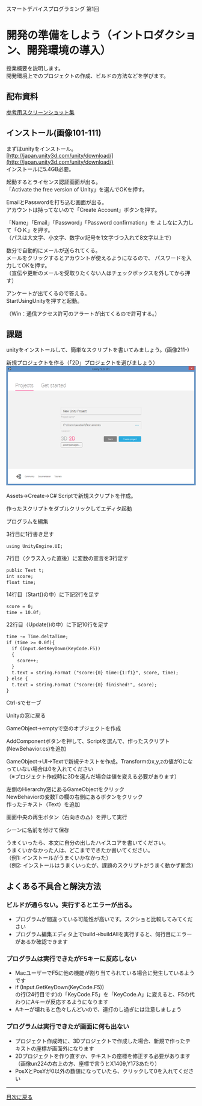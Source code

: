 スマートデバイスプログラミング 第1回
# 開発の準備をしよう（イントロダクション、開発環境の導入）

授業概要を説明します。  
開発環境上でのプロジェクトの作成、ビルドの方法などを学びます。

## 配布資料
[参考用スクリーンショット集](/assets/k01)

## インストール(画像101-111)

まずはunityをインストール。  
[http://japan.unity3d.com/unity/download/](http://japan.unity3d.com/unity/download/)  
インストールに5.4GB必要。

起動するとライセンス認証画面が出る。  
「Activate the free version of Unity」を選んでOKを押す。

EmailとPasswordを打ち込む画面が出る。  
アカウントは持ってないので「Create Account」ボタンを押す。

「Name」「Email」「Password」「Password confirmation」を
よしなに入力して「ＯＫ」を押す。  
（パスは大文字、小文字、数字or記号を1文字づつ入れて8文字以上で）

数分で自動的にメールが送られてくる。  
メールをクリックするとアカウントが使えるようになるので、
パスワードを入力してOKを押す。  
（宣伝や更新のメールを受取りたくない人はチェックボックスを外してから押す）

アンケートが出てくるので答える。  
StartUsingUnityを押すと起動。

（Win：通信アクセス許可のアラートが出てくるので許可する。）

## 課題

unityをインストールして、簡単なスクリプトを書いてみましょう。(画像211-)

新規プロジェクトを作る（「2D」プロジェクトを選びましょう）  
![新規プロジェクト作成](/assets/k01/un203.png)

Assets→Create→C# Scriptで新規スクリプトを作成。

作ったスクリプトをダブルクリックしてエディタ起動

プログラムを編集

3行目に1行書き足す

    using UnityEngine.UI;

7行目（クラス入った直後）に変数の宣言を3行足す

    public Text t;
    int score;
    float time;

14行目（Start()の中）に下記2行を足す

    score = 0;
    time = 10.0f;

22行目（Update()の中）に下記10行を足す

    time -= Time.deltaTime;
    if (time >= 0.0f){
      if (Input.GetKeyDown(KeyCode.F5))
      {
        score++;
      }
      t.text = string.Format ("score:{0} time:{1:f1}", score, time);
    } else {
      t.text = string.Format ("score:{0} finished!", score);
    }

Ctrl-sでセーブ

Unityの窓に戻る

GameObject→emptyで空のオブジェクトを作成

AddComponentボタンを押して、Scriptを選んで、作ったスクリプト(NewBehavior.cs)を追加

GameObject→UI→Textで新規テキストを作成。Transformのx,y,zの値が0になっていない場合は0を入れてください  
（※プロジェクト作成時に3Dを選んだ場合は値を変える必要があります）

左側のHierarchy窓にあるGameObjectをクリック  
NewBehaviorの変数Tの欄の右側にあるボタンをクリック  
作ったテキスト（Text）を追加

画面中央の再生ボタン（右向きの△）を押して実行

シーンに名前を付けて保存

うまくいったら、本文に自分の出したハイスコアを書いてください。  
うまくいかなかった人は、どこまでできたか書いてください。  
（例1: インストールがうまくいかなかった）  
（例2: インストールはうまくいったが、課題のスクリプトがうまく動かず断念）

## よくある不具合と解決方法

### ビルドが通らない。実行するとエラーが出る。

* プログラムが間違っている可能性が高いです。スクショと比較してみてください
* プログラム編集エディタ上でbuild→buildAllを実行すると、何行目にエラーがあるか確認できます

### プログラムは実行できたがF5キーに反応しない

* MacユーザーでF5に他の機能が割り当てられている場合に発生しているようです
* if (Input.GetKeyDown(KeyCode.F5))  
の行(24行目です)の「KeyCode.F5」を「KeyCode.A」に変えると、F5の代わりにAキーが反応するようになります
* Aキーが壊れると色々しんどいので、連打のし過ぎには注意しましょう

### プログラムは実行できたが画面に何も出ない

* プロジェクト作成時に、3Dプロジェクトで作成した場合、新規で作ったテキストの座標が画面外になります
* 2Dプロジェクトを作り直すか、テキストの座標を修正する必要があります（画像un224の右上の方、座標で言うとX1409,Y173あたり）
* PosXとPosYが0以外の数値になっていたら、クリックして0を入れてください

---
[目次に戻る](/README.md#授業テキスト)
